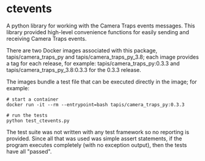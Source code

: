 ctevents
========
A python library for working with the Camera Traps events messages. This library provided
high-level convenience functions for easily sending and receiving Camera Traps events. 

There are two Docker images associated with this package, tapis/camera_traps_py and tapis/camera_traps_py_3.8; each 
image provides a tag for each release, for example:  tapis/camera_traps_py:0.3.3 and tapis/camera_traps_py_3.8:0.3.3 
for the 0.3.3 release. 

The images bundle a test file that can be executed directly in the image; for example: 

```
# start a container 
docker run -it --rm --entrypoint=bash tapis/camera_traps_py:0.3.3

# run the tests 
python test_ctevents.py
```

The test suite was not written with any test framework so no reporting is provided. Since all that was used was simple
assert statements, if the program executes completely (with no exception output), then the tests have all "passed". 
